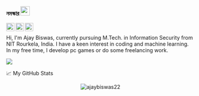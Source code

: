 ### নমস্কার <img src="https://media.giphy.com/media/hvRJCLFzcasrR4ia7z/giphy.gif" width="25px">
<a href="https://www.linkedin.com/in/ajaybiswas22/">
  <img align="left" alt="Ajay's LinkedIN" width="22px" src="https://raw.githubusercontent.com/peterthehan/peterthehan/master/assets/linkedin.svg" />
</a>

<a href="https://www.quora.com/profile/Ajay-Biswas-7/">
  <img align="left" alt="Ajay's Quora" width="22px" src="https://qsfs.fs.quoracdn.net/-4-images.favicon.ico-26-ebf6a9e7f7b4576d.ico"/>
</a>

<a href="https://www.tinkercad.com/users/76O66sVOPYW-ajay-biswas/">
  <img align="left" alt="Ajay's Tinkercad" width="22px" src="https://www.tinkercad.com/img/favicon.ico" />
</a>

<br />

Hi, I'm Ajay Biswas, currently pursuing M.Tech. in Information Security from NIT Rourkela, India. I have a keen interest in coding and machine learning. In my free time, I develop pc games or do some freelancing work.

![](https://visitor-badge.glitch.me/badge?page_id=ajaybiswas22.ajaybiswas22)

📈 My GitHub Stats

<p align="center"> <img src="https://github-readme-stats.vercel.app/api?username=ajaybiswas22&show_icons=true&theme=gotham" alt="ajaybiswas22" />
